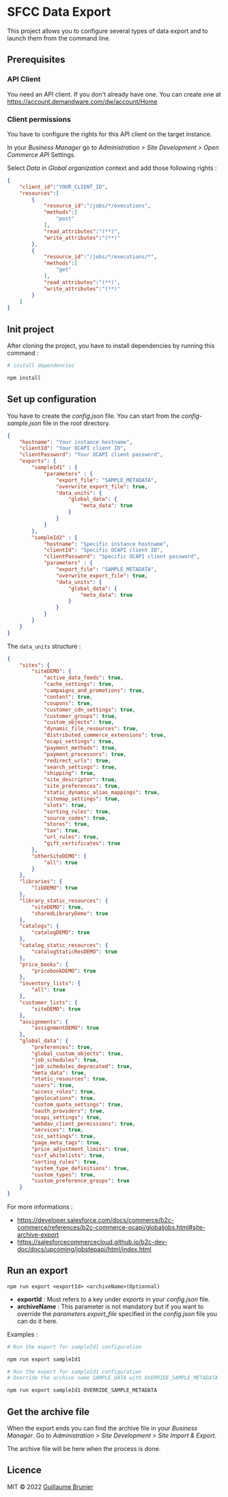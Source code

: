 # SFCC Data Export

This project allows you to configure several types of data export and to launch them from the command line.

## Prerequisites
### API Client

You need an API client. If you don't already have one. You can create one at https://account.demandware.com/dw/account/Home

### Client permissions

You have to configure the rights for this API client on the target instance.

In your *Business Manager* go to *Administration > Site Development > Open Commerce API* Settings.

Select *Data* in *Global organization* context and add those following rights :

```json
{
    "client_id":"YOUR_CLIENT_ID",
    "resources":[
        {
            "resource_id":"/jobs/*/executions",
            "methods":[
                "post"
            ],
            "read_attributes":"(**)",
            "write_attributes":"(**)"
        },
        {
            "resource_id":"/jobs/*/executions/*",
            "methods":[
                "get"
            ],
            "read_attributes":"(**)",
            "write_attributes":"(**)"
        }
    ]
}
```

## Init project
After cloning the project, you have to install dependencies by running this command :

```bash
# install dependencies

npm install
```
## Set up configuration

You have to create the *config.json* file. You can start from the *config-sample.json* file in the root directory.

```json
{
    "hostname": "Your instance hostname",
    "clientId": "Your OCAPI client ID",
    "clientPassword": "Your OCAPI client password",
    "exports": {
        "sampleId1" : {
            "parameters" : {
                "export_file": "SAMPLE_METADATA",
                "overwrite_export_file": true,
                "data_units": {
                    "global_data": {
                        "meta_data": true
                    }
                }
            }
        },
        "sampleId2" : {
            "hostname": "Specific instance hostname",
            "clientId": "Specific OCAPI client ID",
            "clientPassword": "Specific OCAPI client password",
            "parameters" : {
                "export_file": "SAMPLE_METADATA",
                "overwrite_export_file": true,
                "data_units": {
                    "global_data": {
                        "meta_data": true
                    }
                }
            }
        }
    }
}
```

The `data_units` structure :
```json
{
    "sites": {
        "siteDEMO": {
            "active_data_feeds": true,
            "cache_settings": true,
            "campaigns_and_promotions": true,
            "content": true,
            "coupons": true,
            "customer_cdn_settings": true,
            "customer_groups": true,
            "custom_objects": true,
            "dynamic_file_resources": true,
            "distributed_commerce_extensions": true,
            "ocapi_settings": true,
            "payment_methods": true,
            "payment_processors": true,
            "redirect_urls": true,
            "search_settings": true,
            "shipping": true,
            "site_descriptor": true,
            "site_preferences": true,
            "static_dynamic_alias_mappings": true,
            "sitemap_settings": true,
            "slots": true,
            "sorting_rules": true,
            "source_codes": true,
            "stores": true,
            "tax": true,
            "url_rules": true,
            "gift_certificates": true
        },
        "otherSiteDEMO": {
            "all": true
        }
    },
    "libraries": {
        "libDEMO": true
    },
    "library_static_resources": {
        "siteDEMO": true,
        "sharedLibraryDemo": true
    },
    "catalogs": {
        "catalogDEMO": true
    },
    "catalog_static_resources": {
        "catalogStaticResDEMO": true
    },
    "price_books": {
        "pricebookDEMO": true
    },
    "inventory_lists": {
        "all": true
    },
    "customer_lists": {
        "siteDEMO": true
    },
    "assignments": {
        "assignmentDEMO": true
    },
    "global_data": {
        "preferences": true,
        "global_custom_objects": true,
        "job_schedules": true,
        "job_schedules_deprecated": true,
        "meta_data": true,
        "static_resources": true,
        "users": true,
        "access_roles": true,
        "geolocations": true,
        "custom_quota_settings": true,
        "oauth_providers": true,
        "ocapi_settings": true,
        "webdav_client_permissions": true,
        "services": true,
        "csc_settings": true,
        "page_meta_tags": true,
        "price_adjustment_limits": true,
        "csrf_whitelists": true,
        "sorting_rules": true,
        "system_type_definitions": true,
        "custom_types": true,
        "custom_preference_groups": true
    }
}
```

For more informations :
* https://developer.salesforce.com/docs/commerce/b2c-commerce/references/b2c-commerce-ocapi/globaljobs.html#site-archive-export
* https://salesforcecommercecloud.github.io/b2c-dev-doc/docs/upcoming/jobstepapi/html/index.html

## Run an export

```
npm run export <exportId> <archiveName>(Optionnal)
```
* **exportId** : Must refers to a key under *exports* in your *config.json* file.
* **archiveName** : This parameter is not mandatory but if you want to override the *parameters.export_file* specified in the *config.json* file you can do it here.

Examples :
```bash
# Run the export for sampleId1 configuration

npm run export sampleId1
```

```bash
# Run the export for sampleId1 configuration
# Override the archive name SAMPLE_DATA with OVERRIDE_SAMPLE_METADATA

npm run export sampleId1 OVERRIDE_SAMPLE_METADATA
```

## Get the archive file

When the export ends you can find the archive file in your *Business Manager*.
Go to *Administration > Site Development > Site Import & Export*.

The archive file will be here when the process is done.

## Licence

MIT © 2022 [Guillaume Brunier](https://github.com/guillaumebrunier)